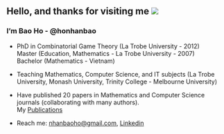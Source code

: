 
<h2>Hello, and thanks for visiting me <img src="https://www.google.com/imgres?imgurl=https%3A%2F%2Fcdn-0.emojis.wiki%2Femoji-pics%2Fmessenger%2Fwaving-hand-messenger.png&tbnid=5QyAqGd65F3ngM&vet=12ahUKEwjEqu6OvbP-AhXvG7cAHa6NDjYQMygjegUIARDBAg..i&imgrefurl=https%3A%2F%2Femojis.wiki%2Fwaving-hand%2F&docid=DSRJyDtQ2TOnjM&w=240&h=240&q=hand%20wave%20emoji&ved=2ahUKEwjEqu6OvbP-AhXvG7cAHa6NDjYQMygjegUIARDBAg"></h2> 

<div>
 <h3>I’m Bao Ho - @honhanbao</h3>
   
 - PhD in Combinatorial Game Theory (La Trobe University - 2012) </br>
   Master (Education, Mathematics - La Trobe University - 2007)  </br>
   Bachelor (Mathematics - Vietnam)
 
 - Teaching Mathematics, Computer Science, and IT subjects (La Trobe University, Monash University, Trinity College - Melbourne University)
  
 - Have published 20 papers in Mathematics and Computer Science journals (collaborating with many authors). </br>
   My <a href="https://scholars.latrobe.edu.au/nbho/publications">Publications</a>
  
 - Reach me: nhanbaoho@gmail.com,  <a href="www.linkedin.com/in/baonhanho">Linkedin</a>  
 </div>
 
 <!--
 <h2>About my github</h2>
 
 - This place stores some of my works for fun on Machine Learning, Data Analytics, SQL, Web development ... when I have free time. Coding is fun -->
 
<!--  <h2>Technical skills:</h2>
 - Python, Java, SQL, Excel VBA
 
 - NumPy, Pansda, Seaborn, Mathplotlib, Scikit-Learn

 - JavaScript, CSS, HTML, C#, ASP.NET
 
 - Microsoft SQL Server, JDBC  -->

 <!--
 <h2>  My <a href="https://scholars.latrobe.edu.au/nbho/publications">Publications</a></h2>
-->


<!---
honhanbao/honhanbao is a ✨ special ✨ repository because its `README.md` (this file) appears on your GitHub profile.
You can click the Preview link to take a look at your changes.
--->

